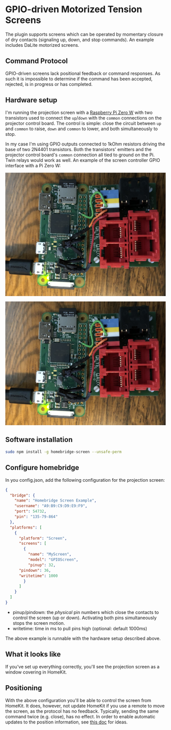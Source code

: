 # GPIO-driven Motorized Tension Screens

The plugin supports screens which can be operated by momentary closure of dry contacts (signaling up, down, and stop commands).  An example includes DaLite motorized screens.

## Command Protocol

GPIO-driven screens lack positional feedback or command responses. As such it is impossible to determine if the
command has been accepted, rejected, is in progress or has completed.

## Hardware setup

I'm running the projection screen with a [Raspberry Pi Zero W](https://www.raspberrypi.org/products/raspberry-pi-zero-w/) with two transistors used to connect the `up`/`down` with the `common` connections on the projector control board.  The control is simple: close the circuit between `up` and `common` to raise, `down` and `common` to lower, and both simultaneously to stop.  

In my case I'm using GPIO outputs connected to 1kOhm resistors driving the base of two 2N4401 transistors.  Both the transistors' emitters and the projector control board's `common` connection all tied to ground on the Pi.  Twin relays would work as well.  An example of the screen controller GPIO interface with a Pi Zero W:

![GPIO DaLite Screen Control Setup](gpiodalite.jpg)

![GPIO DaLite Screen Control Setup](gpiodalite.jpg)

## Software installation

```bash
sudo npm install -g homebridge-screen --unsafe-perm
```

## Configure homebridge

In you config.json, add the following configuration for the projection screen:

```json
{
  "bridge": {
    "name": "Homebridge Screen Example",
    "username": "A9:B9:C9:D9:E9:F9",
    "port": 54732,
    "pin": "135-79-864"
  },
  "platforms": [
    {
      "platform": "Screen",
      "screens": [
        {
          "name": "MyScreen",
          "model": "GPIOScreen",
          "pinup": 32,
	  "pindown": 36,
	  "writetime": 1000
        }
      ]
    }
  ]
}
```

- pinup/pindown: the _physical_ pin numbers which close the contacts to control the screen (up or down).  Activating both pins simultaneously stops the screen motion.
- writetime: time in ms to pull pins high (optional: default 1000ms)

The above example is runnable with the hardware setup described above.

## What it looks like

If you've set up everything correctly, you'll see the projection screen as a window covering in HomeKit.

## Positioning

With the above configuration you'll be able to control the screen from HomeKit.  It does, however, not update HomeKit if you use a remote to move the screen, as the protocol has no feedback. Typically, sending the same command twice (e.g. close), has no effect.  In order to enable automatic updates to the position information, see [this doc](hivilux.md) for ideas.
